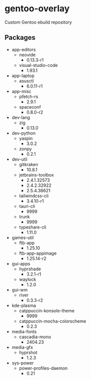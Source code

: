 # gentoo-overlay

Custom Gentoo ebuild repository

## Packages

- app-editors
  - neovide
    - 0.13.3-r1
  - visual-studio-code
    - 1.93.1
- app-laptop
  - asusctl
    - 6.0.11-r1
- app-misc
  - pfetch-rs
    - 2.9.1
  - spaceconf
    - 0.8.0-r2
- dev-lang
  - zig
    - 0.13.0
- dev-python
  - yaspin
    - 3.0.2
  - zonpy
    - 0.2.1
- dev-util
  - gitkraken
    - 10.8.1
  - jetbrains-toolbox
    - 2.4.1.32573
    - 2.4.2.32922
    - 2.5.4.38621
  - tailwindcss-cli
    - 3.4.10-r1
  - tauri-cli
    - 9999
  - trunk
    - 9999
  - typeshare-cli
    - 1.11.0
- games-util
  - ftb-app
    - 1.25.10
  - ftb-app-appimage
    - 1.25.14-r2
- gui-apps
  - hyprshade
    - 3.2.1-r1
  - waylock
    - 1.2.0
- gui-wm
  - river
    - 0.3.3-r2
- kde-plasma
  - catppuccin-konsole-theme
    - 9999
  - catppuccin-mocha-colorscheme
    - 0.2.3
- media-fonts
  - cascadia-mono
    - 2404.23
- media-gfx
  - hyprshot
    - 1.2.3
- sys-power
  - power-profiles-daemon
    - 0.21
